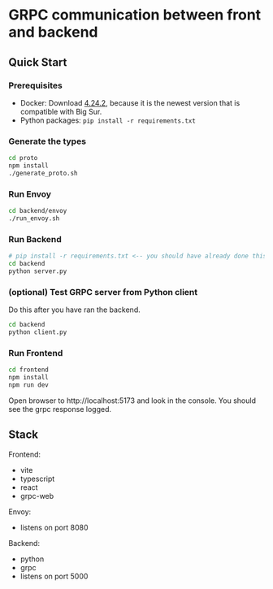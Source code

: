 # GRPC communication between front and backend

## Quick Start

### Prerequisites

- Docker: Download [4.24.2](https://docs.docker.com/desktop/release-notes/#4242), because it is the newest version that is compatible with Big Sur.
- Python packages: `pip install -r requirements.txt`

### Generate the types
```sh
cd proto
npm install
./generate_proto.sh
```

### Run Envoy
```sh
cd backend/envoy
./run_envoy.sh
```

### Run Backend
```sh
# pip install -r requirements.txt <-- you should have already done this
cd backend
python server.py
```

### (optional) Test GRPC server from Python client
Do this after you have ran the backend.
```sh
cd backend
python client.py
```

### Run Frontend
```sh
cd frontend
npm install
npm run dev
```

Open browser to http://localhost:5173 and look in the console. You should see the grpc response logged.

## Stack

Frontend:
- vite
- typescript
- react
- grpc-web

Envoy:
- listens on port 8080

Backend:
- python
- grpc
- listens on port 5000

